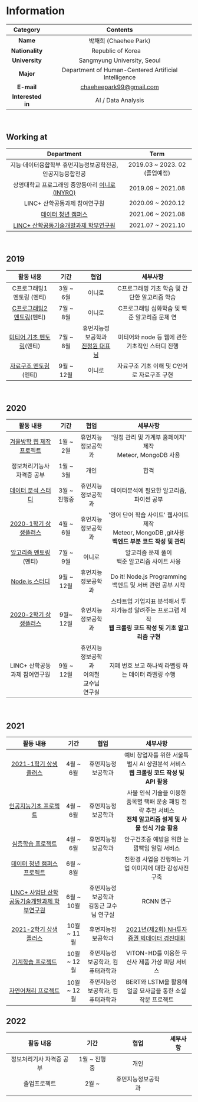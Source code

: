 # Information

|     Category      |                           Contents                           |
| :---------------: | :----------------------------------------------------------: |
|     **Name**      |                    박채희 (Chaehee Park)                     |
|  **Nationality**  | Republic of Korea <img src="https://user-images.githubusercontent.com/55044278/94357776-aa97ab80-00d6-11eb-8793-a3d6b1636c57.PNG" height = "15px"> |
|  **University**   |                 Sangmyung University, Seoul                  |
|     **Major**     |     Department of Human-Centered Artificial Intelligence     |
|    **E-mail**     |                   chaeheepark99@gmail.com                    |
| **Interested in** |                      AI / Data Analysis                      |

<br>

## Working at

|                          Department                          |             Term              |
| :----------------------------------------------------------: | :---------------------------: |
|  지능·데이터융합학부 휴먼지능정보공학전공, 인공지능융합전공  | 2019.03 ~ 2023. 02 (졸업예정) |
| 상명대학교 프로그래밍 중앙동아리 [이니로(INYRO)](https://www.instagram.com/smu_inyro) |       2019.09 ~ 2021.08       |
|                LINC+ 산학공동과제 참여연구원                 |       2020.09 ~ 2020.12       |
| [데이터 청년 캠퍼스](http://github.com/ChaeheePark/data_campus_2021) |       2021.06 ~ 2021.08       |
| [LINC+ 산학공동기술개발과제 학부연구원](http://github.com/ChaeheePark/RCNN_PROJECT) |       2021.07 ~ 2021.10       |

<br>

## 2019

|                          활동 내용                           |    기간    |                             협업                             |                    세부사항                     |
| :----------------------------------------------------------: | :--------: | :----------------------------------------------------------: | :---------------------------------------------: |
|                  C프로그래밍1 멘토링 (멘티)                  | 3월 ~ 6월  |                            이니로                            |  C프로그래밍 기초 학습 및 간단한 알고리즘 학습  |
| [C프로그래밍2 멘토링](https://blog.naver.com/chaevellly/221673098762)(멘티) | 7월 ~ 8월  |                            이니로                            |  C프로그래밍 심화학습 및 백준 알고리즘 문제 연  |
| [미티어 기초 멘토링](https://blog.naver.com/chaevellly/221780737647)(멘티) | 7월 ~ 8월  | 휴먼지능정보공학과<br>[진정원 대표님](https://github.com/kakadais) | 미티어와 node 등 웹에 관한 기초적인 스터디 진행 |
| [자료구조 멘토링](https://blog.naver.com/chaevellly/222088241776)(멘티) | 9월 ~ 12월 |                            이니로                            |   자료구조 기초 이해 및 C언어로 자료구조 구현   |

<br>

## 2020

|                          활동 내용                           |     기간     |                    협업                    |                           세부사항                           |
| :----------------------------------------------------------: | :----------: | :----------------------------------------: | :----------------------------------------------------------: |
| [겨울방학 웹 제작 프로젝트](https://github.com/ChaeheePark/WEB_PROJECT) |  1월 ~ 2월   |             휴먼지능정보공학과             | '일정 관리 및 가계부 홈페이지' 제작 </br> Meteor, MongoDB 사용 |
|                  정보처리기능사 자격증 공부                  |  1월 ~ 3월   |                    개인                    |                             합격                             |
| [데이터 분석 스터디](https://blog.naver.com/chaevellly/222029059284) | 3월 ~ 진행중 |             휴먼지능정보공학과             |          데이터분석에 필요한 알고리즘, 파이썬 공부           |
| [2020-1학기 상생플러스](https://github.com/ChaeheePark/LEWA) |  4월 ~ 6월   |             휴먼지능정보공학과             | '영어 단어 학습 사이트' 웹사이트 제작 </br> Meteor, MongoDB ,git사용</br> **백엔드 부분 코드 작성 및 관리** |
| [알고리즘 멘토링](https://github.com/ChaeheePark/algorithm)(멘티) |  7월 ~ 9월   |                   이니로                   |      알고리즘 문제 풀이 </br> 백준 알고리즘 사이트 사용      |
| [Node.js 스터디](https://github.com/ChaeheePark/nodejs_study_2020) |  9월 ~ 12월  |             휴먼지능정보공학과             | Do it! Node.js Programming </br> 백엔드 및 서버 관련 공부 시작 |
| [2020-2학기 상생플러스](https://github.com/ChaeheePark/DATA_IS_FUTURE) |  9월~ 12월   |             휴먼지능정보공학과             | 스타트업 기업지표 분석해서 투자가능성 알려주는 프로그램 제작 <br> **웹 크롤링 코드 작성 및 기초 알고리즘 구현** |
|                LINC+ 산학공동과제 참여연구원                 |  9월 ~ 12월  | 휴먼지능정보공학과<br>이의철 교수님 연구실 |     지폐 번호 보고 하나씩 라벨링 하는 데이터 라벨링 수행     |

<br>

## 2021

|                          활동 내용                           |    기간     |                    협업                     |                           세부사항                           |
| :----------------------------------------------------------: | :---------: | :-----------------------------------------: | :----------------------------------------------------------: |
| [2021-1학기 상생플러스](github.com/ChaeheePark/commercial_analysis) |  4월 ~ 6월  |             휴먼지능정보공학과              | 예비 창업자를 위한 서울특별시 AI 상권분석 서비스<br>**웹 크롤링 코드 작성 및 API 활용** |
|     [인공지능기초 프로젝트](github.com/ChaeheePark/SMUS)     |  4월 ~ 6월  |             휴먼지능정보공학과              | 사물 인식 기술을 이용한 품목별 택배 운송 패킹 전략 추천 서비스<br>**전체 알고리즘 설계 및 사물 인식 기술 활용** |
| [심층학습 프로젝트](https://github.com/smu-deep-learning-project) |  4월 ~ 6월  |             휴먼지능정보공학과              |         안구건조증 예방을 위한 눈 깜빡임 알림 서비스         |
| [데이터 청년 캠퍼스 프로젝트](https://github.com/Data-campus-SloganAnalysis/Main) |  6월 ~ 8월  |                                             |   친환경 사업을 진행하는 기업 이미지에 대한 감성사전 구축    |
| [LINC+ 사업단 산학공동기술개발과제 학부연구원](http://github.com/ChaeheePark/RCNN_PROJECT) | 6월 ~ 10월  | 휴먼지능정보공학과 <br>김동근 교수님 연구실 |                          RCNN 연구                           |
| [2021-2학기 상생플러스](hgttp://github.com/ChaeheePark/NH_Bigdata_Contest) | 10월 ~ 11월 |             휴먼지능정보공학과              | [2021년(제2회) NH투자증권 빅데이터 경진대회](https://dacon.io/competitions/official/235798/overview/description) |
| [기계학습 프로젝트](https://github.com/ChaeheePark/modelgirls) | 10월 ~ 12월 |      휴먼지능정보공학과, 컴퓨터과학과       |        VITON-HD를 이용한 무신사 제품 가상 피팅 서비스        |
| [자연어처리 프로젝트](https://github.com/ChaeheePark/novelgirls) | 10월 ~ 12월 |      휴먼지능정보공학과, 컴퓨터과학과       |  BERT와 LSTM을 활용해 얼굴 묘사글을 통한 소설 작문 프로젝트  |



## 2022

|        활동 내용         |     기간     |        협업        | 세부사항 |
| :----------------------: | :----------: | :----------------: | :------: |
| 정보처리기사 자격증 공부 | 1월 ~ 진행중 |        개인        |          |
|       졸업프로젝트       |    2월 ~     | 휴먼지능정보공학과 |          |
|                          |              |                    |          |

